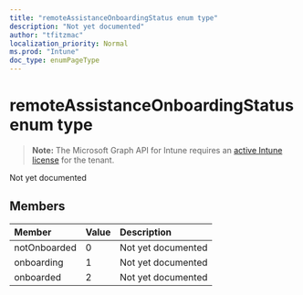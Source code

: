 ```yaml
---
title: "remoteAssistanceOnboardingStatus enum type"
description: "Not yet documented"
author: "tfitzmac"
localization_priority: Normal
ms.prod: "Intune"
doc_type: enumPageType
---
```


# remoteAssistanceOnboardingStatus enum type

> **Note:** The Microsoft Graph API for Intune requires an [active Intune license](https://go.microsoft.com/fwlink/?linkid=839381) for the tenant.

Not yet documented

## Members
|Member|Value|Description|
|:---|:---|:---|
|notOnboarded|0|Not yet documented|
|onboarding|1|Not yet documented|
|onboarded|2|Not yet documented|



